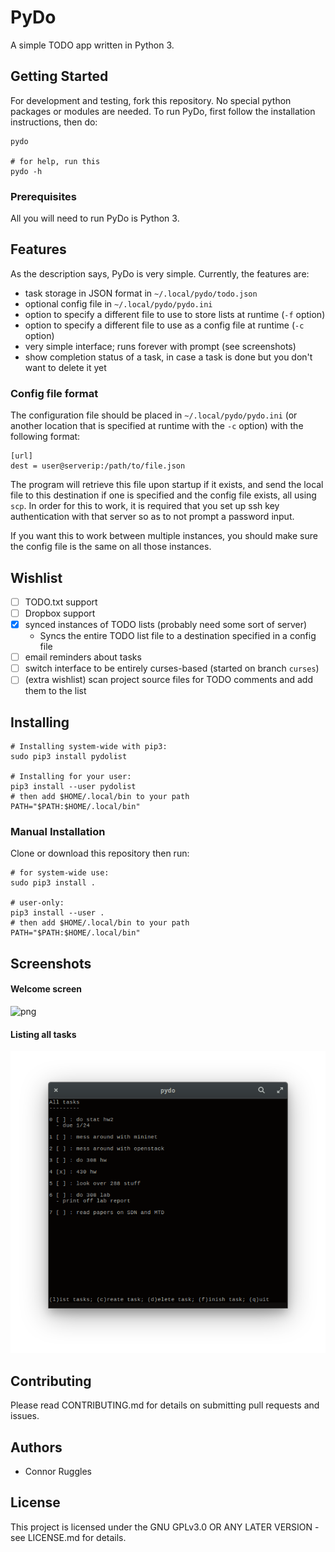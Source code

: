 # PyDo
A simple TODO app written in Python 3.

## Getting Started
For development and testing, fork this repository. No special python packages or modules are needed. To run PyDo, first follow the installation instructions, then do:
```
pydo

# for help, run this
pydo -h
```

### Prerequisites
All you will need to run PyDo is Python 3.

## Features
As the description says, PyDo is very simple. Currently, the features are:
* task storage in JSON format in `~/.local/pydo/todo.json`
* optional config file in `~/.local/pydo/pydo.ini`
* option to specify a different file to use to store lists at runtime (`-f` option)
* option to specify a different file to use as a config file at runtime (`-c` option)
* very simple interface; runs forever with prompt (see screenshots)
* show completion status of a task, in case a task is done but you don't want to delete it yet

### Config file format
The configuration file should be placed in `~/.local/pydo/pydo.ini` (or another location that is specified at runtime with the `-c` option) with the following format:
```
[url]
dest = user@serverip:/path/to/file.json
```

The program will retrieve this file upon startup if it exists, and send the local file to this destination if one is specified and the config file exists, all using `scp`. In order for this to work, it is required that you set up ssh key authentication with that server so as to not prompt a password input.

If you want this to work between multiple instances, you should make sure the config file is the same on all those instances.

## Wishlist
- [ ] TODO.txt support
- [ ] Dropbox support
- [x] synced instances of TODO lists (probably need some sort of server)
    * Syncs the entire TODO list file to a destination specified in a config file
- [ ] email reminders about tasks
- [ ] switch interface to be entirely curses-based (started on branch `curses`)
- [ ] (extra wishlist) scan project source files for TODO comments and add them to the list

## Installing
```
# Installing system-wide with pip3:
sudo pip3 install pydolist

# Installing for your user:
pip3 install --user pydolist
# then add $HOME/.local/bin to your path
PATH="$PATH:$HOME/.local/bin"
```

### Manual Installation
Clone or download this repository then run:
```
# for system-wide use:
sudo pip3 install .

# user-only:
pip3 install --user .
# then add $HOME/.local/bin to your path
PATH="$PATH:$HOME/.local/bin"
```

## Screenshots
#### Welcome screen
![png](https://raw.githubusercontent.com/rugglcon/pydo/master/assets/welcome.png)

#### Listing all tasks
![png](https://raw.githubusercontent.com/rugglcon/pydo/master/assets/list.png)

## Contributing
Please read CONTRIBUTING.md for details on submitting pull requests and issues.

## Authors
* Connor Ruggles

## License
This project is licensed under the GNU GPLv3.0 OR ANY LATER VERSION - see LICENSE.md for details.